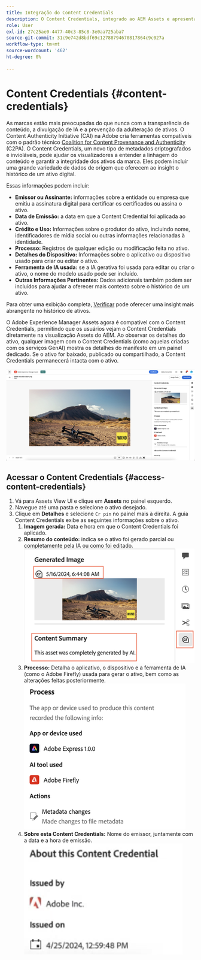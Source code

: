 ```yaml
---
title: Integração do Content Credentials
description: O Content Credentials, integrado ao AEM Assets e apresentado na Exibição do Assets, pode oferecer contexto no histórico de um ativo, incluindo como ele foi feito e quem estava envolvido na sua criação. Como um rótulo nutricional para conteúdo digital, o Content Credentials pode ajudar a aumentar a transparência e a criar confiança com os públicos-alvo.
role: User
exl-id: 27c25ae0-4477-40c3-85c8-3e0aa725aba7
source-git-commit: 31c9e742d8bdf69c12788794670817864c9c027a
workflow-type: tm+mt
source-wordcount: '462'
ht-degree: 0%

---
```


# Content Credentials {#content-credentials}

As marcas estão mais preocupadas do que nunca com a transparência de conteúdo, a divulgação de IA e a prevenção da adulteração de ativos. O Content Authenticity Initiative (CAI) na Adobe cria ferramentas compatíveis com o padrão técnico [Coalition for Content Provenance and Authenticity](https://c2pa.org/specifications/specifications/1.1/specs/C2PA_Specification.html#_trust_model) (C2PA). O Content Credentials, um novo tipo de metadados criptografados e invioláveis, pode ajudar os visualizadores a entender a linhagem do conteúdo e garantir a integridade dos ativos da marca. Eles podem incluir uma grande variedade de dados de origem que oferecem ao insight o histórico de um ativo digital.

Essas informações podem incluir:

* **Emissor ou Assinante:** informações sobre a entidade ou empresa que emitiu a assinatura digital para certificar os certificados ou assina o ativo.
* **Data de Emissão:** a data em que a Content Credential foi aplicada ao ativo.
* **Crédito e Uso:** Informações sobre o produtor do ativo, incluindo nome, identificadores de mídia social ou outras informações relacionadas à identidade.
* **Processo:** Registros de qualquer edição ou modificação feita no ativo.
* **Detalhes do Dispositivo:** Informações sobre o aplicativo ou dispositivo usado para criar ou editar o ativo.
* **Ferramenta de IA usada:** se a IA gerativa foi usada para editar ou criar o ativo, o nome do modelo usado pode ser incluído.
* **Outras Informações Pertinentes:** Dados adicionais também podem ser incluídos para ajudar a oferecer mais contexto sobre o histórico de um ativo.

Para obter uma exibição completa, [Verificar](https://contentcredentials.org/verify) pode oferecer uma insight mais abrangente no histórico de ativos.

O Adobe Experience Manager Assets agora é compatível com o Content Credentials, permitindo que os usuários vejam o Content Credentials diretamente na visualização Assets do AEM. Ao observar os detalhes do ativo, qualquer imagem com o Content Credentials (como aquelas criadas com os serviços GenAI) mostra os detalhes do manifesto em um painel dedicado. Se o ativo for baixado, publicado ou compartilhado, a Content Credentials permanecerá intacta com o ativo.

![ativos](/help/assets/assets/content-credentials.png)

## Acessar o Content Credentials {#access-content-credentials}

1. Vá para Assets View UI e clique em **Assets** no painel esquerdo.
1. Navegue até uma pasta e selecione o ativo desejado.
1. Clique em **Detalhes** e selecione `Cr pin` no painel mais à direita. A guia Content Credentials exibe as seguintes informações sobre o ativo.
   1. **Imagem gerada:** Data e hora em que o Content Credentials foi aplicado.
   1. **Resumo do conteúdo:** indica se o ativo foi gerado parcial ou completamente pela IA ou como foi editado.
      ![credenciais de conteúdo](/help/assets/assets/content-credentials1.png)
   1. **Processo:** Detalha o aplicativo, o dispositivo e a ferramenta de IA (como o Adobe Firefly) usada para gerar o ativo, bem como as alterações feitas posteriormente.
      ![processo](/help/assets/assets/CR-Process.png)
   1. **Sobre esta Content Credentials:** Nome do emissor, juntamente com a data e a hora de emissão.
      ![emissor](/help/assets/assets/CR-issuer.png)
